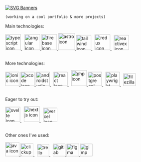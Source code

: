 [![SVG Banners](https://svg-banners.vercel.app/api?type=rainbow&text1=I'm%20not%20a%20library!&width=519&height=140)](https://github.com/ferranJS/ferranJS)

`(working on a cool portfolio & more projects)`

Main technologies:

<a href="https://github.com/standard/ts-standard" target="_blank">
  <img title="typescript with ts-standard as my linter" alt="typescript icon" height="50" src="https://cdn.jsdelivr.net/gh/devicons/devicon/icons/typescript/typescript-original.svg" />
</a>
&nbsp;
<a href="https://github.com/angular" target="_blank">
  <img title="angular" alt="angular icon" height="50" src="https://cdn.jsdelivr.net/gh/devicons/devicon/icons/angularjs/angularjs-plain.svg" />
</a>
<a href="https://firebase.google.com/" target="_blank">
  <img title="firebase" alt="firebase icon" height="50" src="https://cdn.jsdelivr.net/gh/devicons/devicon/icons/firebase/firebase-plain.svg" />
</a>
<a href="https://astro.build/" target="_blank">
  <img title="astro" alt="astro icon" height="54" src="https://astro.js.org/astro.png" />
</a>
<a href="https://github.com/tailwindlabs/tailwindcss" target="_blank">
  <img title="tailwind" alt="tailwind icon" height="48" src="https://cdn.jsdelivr.net/gh/devicons/devicon/icons/tailwindcss/tailwindcss-plain.svg" />
</a>
&nbsp;
<a href="https://ngrx.io/" target="_blank">
  <img title="redux" alt="redux icon" height="50" src="https://skillicons.dev/icons?i=redux" />
</a>
&nbsp;
<a href="https://rxjs.dev/" target="_blank">
  <img title="reactivex" alt="reactivex icon" height="48" src="https://skillicons.dev/icons?i=reactivex" />
</a>
<br><br>

More technologies:

<a href="https://ionicframework.com/" target="_blank">
  <img title="ionic" alt="ionic icon" height="45" src="https://cdn.jsdelivr.net/gh/devicons/devicon/icons/ionic/ionic-original.svg" />
</a>
<a href="https://developer.apple.com/xcode/" target="_blank">
  <img title="xcode" alt="xcode icon" height="45" src="https://cdn.jsdelivr.net/gh/devicons/devicon/icons/xcode/xcode-original.svg" />
</a>
<a href="https://developer.android.com/" target="_blank">
  <img title="androidstudio" alt="androidstudio icon" height="45" src="https://cdn.jsdelivr.net/gh/devicons/devicon/icons/androidstudio/androidstudio-original.svg" />
</a>
&nbsp;
<a href="https://react.dev/" target="_blank">
  <img title="react" alt="react icon" height="45" src="https://cdn.jsdelivr.net/gh/devicons/devicon/icons/react/react-original.svg" />
</a>
&nbsp;
<a href="https://www.php.net/manual/en/intro-whatis.php" target="_blank">
  <img title="php" alt="php icon" height="50" src="https://cdn.jsdelivr.net/gh/devicons/devicon/icons/php/php-original.svg" />
</a>
<a href="https://www.postgresql.org/" target="_blank">
  <img title="postgre sql" alt="postgre sql icon" height="45" src="https://cdn.jsdelivr.net/gh/devicons/devicon/icons/postgresql/postgresql-original-wordmark.svg" />
</a>
&nbsp;
<a href="https://playwright.dev/" target="_blank">
  <img title="playwright" alt="playwright icon" height="45" src="https://playwright.dev/img/playwright-logo.svg" />
</a>
&nbsp;
<a href="https://filezilla-project.org/" target="_blank">
  <img title="filezilla" alt="filezilla icon" height="40" src="https://cdn.jsdelivr.net/gh/devicons/devicon/icons/filezilla/filezilla-plain.svg" />
</a>
<br><br>

Eager to try out:

<a href="https://kit.svelte.dev/" target="_blank">
  <img title="the svelte kit" alt="svelte icon" height="48" src="https://cdn.jsdelivr.net/gh/devicons/devicon/icons/svelte/svelte-original.svg" />
</a>
&nbsp;
<a href="https://github.com/vercel/next.js" target="_blank">
  <img title="nextjs 13 app router" alt="nextjs icon" height="50" src="https://www.datocms-assets.com/75941/1657707878-nextjs_logo.png" />
</a>
&nbsp;
<a href="https://vercel.com/" target="_blank" width>
  <img title="vercel and its regional edge functions" alt="vercel icon" height="45" src="https://www.richardjzhang.com/_next/image?url=%2Fvercel-icon-light.png&w=640&q=75" />
</a>
<br><br>

Other ones I've used:

<a href="https://dev.java/" target="_blank">
  <img title="java" alt="java icon" height="45" src="https://cdn.jsdelivr.net/gh/devicons/devicon/icons/java/java-original.svg" />
</a>
<a href="https://clickup.com/" target="_blank">
  <img title="clickup " alt="clickup  icon" height="41" src="https://clickup.com/images/brand-assets/logo-symbol-color.svg" />
</a>
&nbsp;
<a href="https://trello.com/" target="_blank">
  <img title="trello" alt="trello icon" height="39" src="https://cdn.jsdelivr.net/gh/devicons/devicon/icons/trello/trello-plain.svg" />
</a>
&nbsp;
<a href="https://gitlab.com/ferranJS" target="_blank">
  <img title="gitlab" alt="gitlab icon" height="40" src="https://cdn.jsdelivr.net/gh/devicons/devicon/icons/gitlab/gitlab-original.svg" />
</a>
<a href="https://www.figma.com/" target="_blank">
  <img title="figma" alt="figma icon" height="40" src="https://cdn.jsdelivr.net/gh/devicons/devicon/icons/figma/figma-original.svg" />
</a>
<a href="https://gimp.org/" target="_blank">
  <img title="gimp" alt="gimp icon" height="40" src="https://cdn.jsdelivr.net/gh/devicons/devicon/icons/gimp/gimp-original.svg" />
</a>

<!-- <a href="https://www.mysql.com/" target="_blank">
  <img title="mysql" alt="mysql icon" height="49" src="https://cdn.jsdelivr.net/gh/devicons/devicon/icons/mysql/mysql-original-wordmark.svg" />
</a>
<a href="https://gitlab.com/ferranJS" target="_blank">
  <img title="gitlab" alt="gitlab icon" height="40" src="https://www.phpmyadmin.net/static/images/logo.png" />
</a> -->

<!--
https://github.com/tandpfun/skill-icons#icons-list
**ferranJS/ferranJS** is a ✨ _special_ ✨ repository because its `README.md` (this file) appears on your GitHub profile.

Here are some ideas to get you started:

- 🔭 I’m currently working on ...
- 🌱 I’m currently learning ...
- 👯 I’m looking to collaborate on ...
- 🤔 I’m looking for help with ...
- 💬 Ask me about ...
- 📫 How to reach me: ...
- 😄 Pronouns: ...
- ⚡ Fun fact: ...
-->
